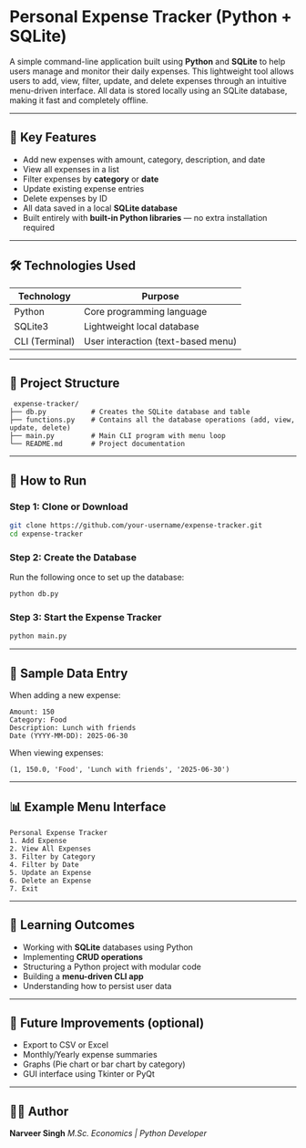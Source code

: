#  Personal Expense Tracker (Python + SQLite)

A simple command-line application built using **Python** and **SQLite** to help users manage and monitor their daily expenses. This lightweight tool allows users to add, view, filter, update, and delete expenses through an intuitive menu-driven interface. All data is stored locally using an SQLite database, making it fast and completely offline.

---

## 📌 Key Features

*  Add new expenses with amount, category, description, and date
*  View all expenses in a list
*  Filter expenses by **category** or **date**
*   Update existing expense entries
*  Delete expenses by ID
*  All data saved in a local **SQLite database**
*  Built entirely with **built-in Python libraries** — no extra installation required

---

## 🛠️ Technologies Used

| Technology     | Purpose                            |
| -------------- | ---------------------------------- |
| Python         | Core programming language          |
| SQLite3        | Lightweight local database         |
| CLI (Terminal) | User interaction (text-based menu) |

---

## 🧱 Project Structure

```
 expense-tracker/
├── db.py           # Creates the SQLite database and table
├── functions.py    # Contains all the database operations (add, view, update, delete)
├── main.py         # Main CLI program with menu loop
└── README.md       # Project documentation
```

---

## 🚀 How to Run

### Step 1: Clone or Download

```bash
git clone https://github.com/your-username/expense-tracker.git
cd expense-tracker
```

### Step 2: Create the Database

Run the following once to set up the database:

```bash
python db.py
```

### Step 3: Start the Expense Tracker

```bash
python main.py
```

---

## 🧪 Sample Data Entry

When adding a new expense:

```
Amount: 150
Category: Food
Description: Lunch with friends
Date (YYYY-MM-DD): 2025-06-30
```

When viewing expenses:

```
(1, 150.0, 'Food', 'Lunch with friends', '2025-06-30')
```

---

## 📊 Example Menu Interface

```text
Personal Expense Tracker
1. Add Expense
2. View All Expenses
3. Filter by Category
4. Filter by Date
5. Update an Expense
6. Delete an Expense
7. Exit
```

---

## 🎯 Learning Outcomes

* Working with **SQLite** databases using Python
* Implementing **CRUD operations**
* Structuring a Python project with modular code
* Building a **menu-driven CLI app**
* Understanding how to persist user data

---

## 🌟 Future Improvements (optional)

* Export to CSV or Excel
* Monthly/Yearly expense summaries
* Graphs (Pie chart or bar chart by category)
* GUI interface using Tkinter or PyQt

---

## 🙋‍♂️ Author

**Narveer Singh**
*M.Sc. Economics | Python Developer*


